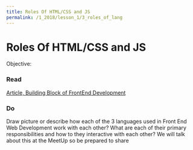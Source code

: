 ```yaml
---
title: Roles Of HTML/CSS and JS
permalink: /1_2018/lesson_1/3_roles_of_lang
---
```


# Roles Of HTML/CSS and JS

Objective:


### Read

[Article, Building Block of FrontEnd Development](https://spin.atomicobject.com/2015/04/20/front-end-dev-frameworks-libraries/)


### Do

Draw picture or describe how each of the 3 languages used in Front End Web Development work with each other? What are each of their primary responsibilities and how to they interactive with each other? We will talk about this at the MeetUp so be prepared to share
